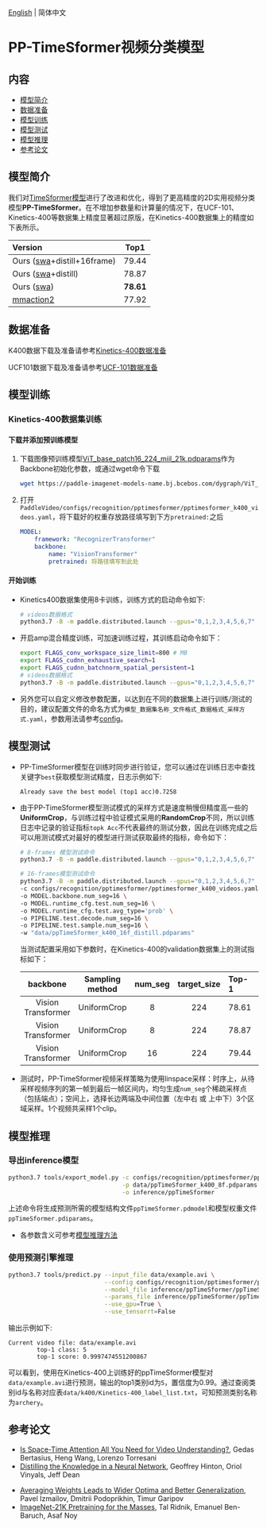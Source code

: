 [English](../../../en/model_zoo/recognition/pp-timesformer.md) | 简体中文

# PP-TimeSformer视频分类模型

## 内容

- [模型简介](#模型简介)
- [数据准备](#数据准备)
- [模型训练](#模型训练)
- [模型测试](#模型测试)
- [模型推理](#模型推理)
- [参考论文](#参考论文)


## 模型简介

我们对[TimeSformer模型](./timesformer.md)进行了改进和优化，得到了更高精度的2D实用视频分类模型**PP-TimeSformer**。在不增加参数量和计算量的情况下，在UCF-101、Kinetics-400等数据集上精度显著超过原版，在Kinetics-400数据集上的精度如下表所示。

| Version | Top1 |
| :------ | :----: |
| Ours ([swa](#refer-anchor-1)+distill+16frame) | 79.44 |
| Ours ([swa](#refer-anchor-1)+distill)  | 78.87 |
| Ours ([swa](#refer-anchor-1)) | **78.61** |
| [mmaction2](https://github.com/open-mmlab/mmaction2/tree/master/configs/recognition/timesformer#kinetics-400) | 77.92 |


## 数据准备

K400数据下载及准备请参考[Kinetics-400数据准备](../../dataset/k400.md)

UCF101数据下载及准备请参考[UCF-101数据准备](../../dataset/ucf101.md)


## 模型训练

### Kinetics-400数据集训练

#### 下载并添加预训练模型

1. 下载图像预训练模型[ViT_base_patch16_224_miil_21k.pdparams](https://paddle-imagenet-models-name.bj.bcebos.com/dygraph/ViT_base_patch16_224_pretrained.pdparams)作为Backbone初始化参数，或通过wget命令下载

   ```bash
   wget https://paddle-imagenet-models-name.bj.bcebos.com/dygraph/ViT_base_patch16_224_pretrained.pdparams
   ```

2. 打开`PaddleVideo/configs/recognition/pptimesformer/pptimesformer_k400_videos.yaml`，将下载好的权重存放路径填写到下方`pretrained:`之后

    ```yaml
    MODEL:
        framework: "RecognizerTransformer"
        backbone:
            name: "VisionTransformer"
            pretrained: 将路径填写到此处
    ```

#### 开始训练

- Kinetics400数据集使用8卡训练，训练方式的启动命令如下:

    ```bash
    # videos数据格式
    python3.7 -B -m paddle.distributed.launch --gpus="0,1,2,3,4,5,6,7"  --log_dir=log_pptimesformer  main.py  --validate -c configs/recognition/pptimesformer/pptimesformer_k400_videos.yaml
    ```

- 开启amp混合精度训练，可加速训练过程，其训练启动命令如下：

    ```bash
    export FLAGS_conv_workspace_size_limit=800 # MB
    export FLAGS_cudnn_exhaustive_search=1
    export FLAGS_cudnn_batchnorm_spatial_persistent=1
    # videos数据格式
    python3.7 -B -m paddle.distributed.launch --gpus="0,1,2,3,4,5,6,7"  --log_dir=log_pptimesformer  main.py --amp --validate -c configs/recognition/pptimesformer/pptimesformer_k400_videos.yaml
    ```

- 另外您可以自定义修改参数配置，以达到在不同的数据集上进行训练/测试的目的，建议配置文件的命名方式为`模型_数据集名称_文件格式_数据格式_采样方式.yaml`，参数用法请参考[config](../../tutorials/config.md)。


## 模型测试

- PP-TimeSformer模型在训练时同步进行验证，您可以通过在训练日志中查找关键字`best`获取模型测试精度，日志示例如下:

  ```
  Already save the best model (top1 acc)0.7258
  ```

- 由于PP-TimeSformer模型测试模式的采样方式是速度稍慢但精度高一些的**UniformCrop**，与训练过程中验证模式采用的**RandomCrop**不同，所以训练日志中记录的验证指标`topk Acc`不代表最终的测试分数，因此在训练完成之后可以用测试模式对最好的模型进行测试获取最终的指标，命令如下：

  ```bash
  # 8-frames 模型测试命令
  python3.7 -B -m paddle.distributed.launch --gpus="0,1,2,3,4,5,6,7"  --log_dir=log_pptimesformer  main.py  --test -c configs/recognition/pptimesformer/pptimesformer_k400_videos.yaml -w "output/ppTimeSformer/ppTimeSformer_best.pdparams"

  # 16-frames模型测试命令
  python3.7 -B -m paddle.distributed.launch --gpus="0,1,2,3,4,5,6,7"  --log_dir=log_pptimesformer main.py --test \
  -c configs/recognition/pptimesformer/pptimesformer_k400_videos.yaml \
  -o MODEL.backbone.num_seg=16 \
  -o MODEL.runtime_cfg.test.num_seg=16 \
  -o MODEL.runtime_cfg.test.avg_type='prob' \
  -o PIPELINE.test.decode.num_seg=16 \
  -o PIPELINE.test.sample.num_seg=16 \
  -w "data/ppTimeSformer_k400_16f_distill.pdparams"
  ```


  当测试配置采用如下参数时，在Kinetics-400的validation数据集上的测试指标如下：

   | backbone           | Sampling method | num_seg | target_size | Top-1 | checkpoints |
   | :----------------: | :-------------: | :-----: | :---------: | :---- | :----------------------------------------------------------: |
   | Vision Transformer |   UniformCrop   |   8    |     224     | 78.61 | [ppTimeSformer_k400_8f.pdparams](https://videotag.bj.bcebos.com/PaddleVideo-release2.2/ppTimeSformer_k400_8f.pdparams) |
   | Vision Transformer | UniformCrop | 8 | 224 | 78.87 | [ppTimeSformer_k400_8f_distill.pdparams](https://videotag.bj.bcebos.com/PaddleVideo-release2.2/ppTimeSformer_k400_8f_distill.pdparams) |
   | Vision Transformer | UniformCrop | 16 | 224 | 79.44 | [ppTimeSformer_k400_16f_distill.pdparams](https://videotag.bj.bcebos.com/PaddleVideo-release2.2/ppTimeSformer_k400_16f_distill.pdparams) |


- 测试时，PP-TimeSformer视频采样策略为使用linspace采样：时序上，从待采样视频序列的第一帧到最后一帧区间内，均匀生成`num_seg`个稀疏采样点（包括端点）；空间上，选择长边两端及中间位置（左中右 或 上中下）3个区域采样。1个视频共采样1个clip。

## 模型推理

### 导出inference模型

```bash
python3.7 tools/export_model.py -c configs/recognition/pptimesformer/pptimesformer_k400_videos.yaml \
                                -p data/ppTimeSformer_k400_8f.pdparams \
                                -o inference/ppTimeSformer
```

上述命令将生成预测所需的模型结构文件`ppTimeSformer.pdmodel`和模型权重文件`ppTimeSformer.pdiparams`。

- 各参数含义可参考[模型推理方法](../../start.md#2-模型推理)

### 使用预测引擎推理

```bash
python3.7 tools/predict.py --input_file data/example.avi \
                           --config configs/recognition/pptimesformer/pptimesformer_k400_videos.yaml \
                           --model_file inference/ppTimeSformer/ppTimeSformer.pdmodel \
                           --params_file inference/ppTimeSformer/ppTimeSformer.pdiparams \
                           --use_gpu=True \
                           --use_tensorrt=False
```

输出示例如下:

```
Current video file: data/example.avi
        top-1 class: 5
        top-1 score: 0.9997474551200867
```

可以看到，使用在Kinetics-400上训练好的ppTimeSformer模型对`data/example.avi`进行预测，输出的top1类别id为`5`，置信度为0.99。通过查阅类别id与名称对应表`data/k400/Kinetics-400_label_list.txt`，可知预测类别名称为`archery`。

## 参考论文

- [Is Space-Time Attention All You Need for Video Understanding?](https://arxiv.org/pdf/2102.05095.pdf), Gedas Bertasius, Heng Wang, Lorenzo Torresani
- [Distilling the Knowledge in a Neural Network](https://arxiv.org/abs/1503.02531), Geoffrey Hinton, Oriol Vinyals, Jeff Dean
<div id="refer-anchor-1"></div>

- [Averaging Weights Leads to Wider Optima and Better Generalization](https://arxiv.org/abs/1803.05407v3), Pavel Izmailov, Dmitrii Podoprikhin, Timur Garipov
- [ImageNet-21K Pretraining for the Masses](https://arxiv.org/pdf/2104.10972v4.pdf), Tal Ridnik, Emanuel Ben-Baruch, Asaf Noy
